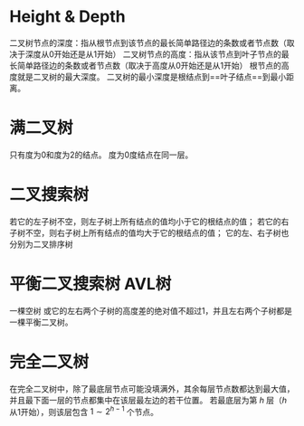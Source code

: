 # Height & Depth
二叉树节点的深度：指从根节点到该节点的最长简单路径边的条数或者节点数（取决于深度从0开始还是从1开始）
二叉树节点的高度：指从该节点到叶子节点的最长简单路径边的条数或者节点数（取决于高度从0开始还是从1开始）
根节点的高度就是二叉树的最大深度。
二叉树的最小深度是根结点到==叶子结点==到最小距离。
# 满二叉树
只有度为0和度为2的结点。
度为0度结点在同一层。
# 二叉搜索树
若它的左子树不空，则左子树上所有结点的值均小于它的根结点的值；
若它的右子树不空，则右子树上所有结点的值均大于它的根结点的值；
它的左、右子树也分别为二叉排序树
# 平衡二叉搜索树 AVL树
一棵空树
或它的左右两个子树的高度差的绝对值不超过1，并且左右两个子树都是一棵平衡二叉树。
# 完全二叉树
在完全二叉树中，除了最底层节点可能没填满外，其余每层节点数都达到最大值，
并且最下面一层的节点都集中在该层最左边的若干位置。
若最底层为第 $h$ 层（$h$从$1$开始），则该层包含 $1\sim 2^{h-1}$ 个节点。
